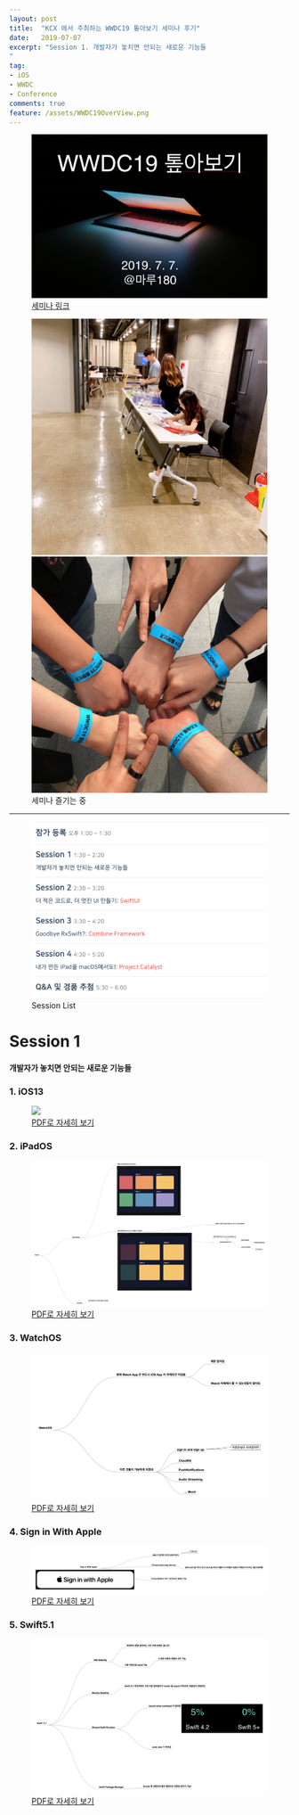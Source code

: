 ```yaml
---
layout: post
title:  "KCX 에서 주최하는 WWDC19 톺아보기 세미나 후기"
date:   2019-07-07
excerpt: "Session 1. 개발자가 놓치면 안되는 새로운 기능들
"
tag:
- iOS
- WWDC
- Conference
comments: true
feature: /assets/WWDC19OverView.png
---
```


<figure>
	<a href="/assets/WWDCReviewMain.png"><img src="/assets/WWDCReviewMain.png"></a>
  <figcaption>
    <a href="https://kxcoding.com/camp/kxcoding-seminar-2019-07-wwdc-2019-review" title="">세미나 링크</a>
  </figcaption>
</figure>

<figure class="half">
	<img src="/assets/WWDC19_image1.jpg">
	<img src="/assets/WWDC19_image2.jpeg">
	<figcaption> 세미나 즐기는 중</figcaption>
</figure>


---

<figure>
	<a href="/assets/Sessions.png"><img src="/assets/Sessions.png"></a>
  <figcaption>Session List</figcaption>
</figure>

# Session 1
#### 개발자가 놓치면 안되는 새로운 기능들

### 1. iOS13
<figure>
	<a href="/assets/iOS13.png"><img src="/assets/iOS13.png"></a>
  <figcaption>
    <a href="/assets/iOS13.pdf" title="">PDF로 자세히 보기</a>
  </figcaption>
</figure>


### 2. iPadOS
<figure>
	<a href="/assets/iPadOS.png"><img src="/assets/iPadOS.png"></a>
  <figcaption>
    <a href="/assets/iPadOS.pdf" title="">PDF로 자세히 보기</a>
  </figcaption>
</figure>


### 3. WatchOS
<figure>
	<a href="/assets/WatchOS.png"><img src="/assets/WatchOS.png"></a>
  <figcaption>
    <a href="/assets/WatchOS.pdf" title="">PDF로 자세히 보기</a>
  </figcaption>
</figure>


### 4. Sign in With Apple
<figure>
	<a href="/assets/SignWithApple.png"><img src="/assets/SignWithApple.png"></a>
  <figcaption>
    <a href="/assets/SignWithApple.pdf" title="">PDF로 자세히 보기</a>
  </figcaption>
</figure>

### 5. Swift5.1
<figure>
	<a href="/assets/v.png"><img src="/assets/Swift5.1.png"></a>
  <figcaption>
    <a href="/assets/Swift5.1.pdf" title="">PDF로 자세히 보기</a>
  </figcaption>
</figure>
